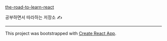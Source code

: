 [the-road-to-learn-react](https://github.com/the-road-to-learn-react/the-road-to-learn-react-korean) 

공부하면서 따라하는 저장소 ✍

---
This project was bootstrapped with [Create React App](https://github.com/facebook/create-react-app).
